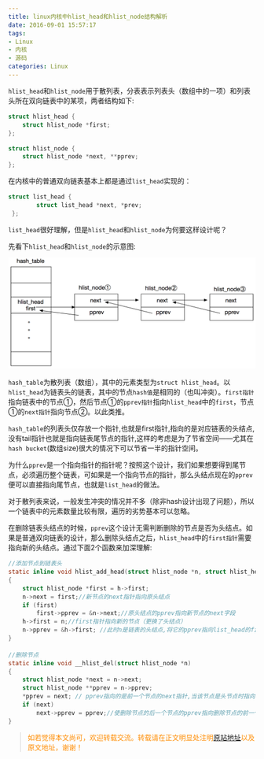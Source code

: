 ```yaml
---
title: linux内核中hlist_head和hlist_node结构解析
date: 2016-09-01 15:57:17
tags: 
- Linux
- 内核
- 源码
categories: Linux
---
```


`hlist_head`和`hlist_node`用于散列表，分表表示列表头（数组中的一项）和列表头所在双向链表中的某项，两者结构如下:

```c
struct hlist_head {
    struct hlist_node *first;
};
```

```c
struct hlist_node {
    struct hlist_node *next, **pprev;
};
```

在内核中的普通双向链表基本上都是通过`list_head`实现的：

```c
struct list_head {
        struct list_head *next, *prev;
 };
```
`list_head`很好理解，但是`hlist_head`和`hlist_node`为何要这样设计呢？

先看下`hlist_head`和`hlist_node`的示意图:

![](/images/linux/list_head-and-hlist_node-0.png)

`hash_table`为散列表（数组），其中的元素类型为`struct hlist_head`。以`hlist_head`为链表头的链表，其中的节点`hash值`是相同的（也叫冲突）。`first指针`指向链表中的节点①，然后节点①的`pprev指针`指向`hlist_head`中的`first`，节点①的`next指针`指向节点②。以此类推。

`hash_table`的列表头仅存放一个指针,也就是first指针,指向的是对应链表的头结点,没有tail指针也就是指向链表尾节点的指针,这样的考虑是为了节省空间——尤其在`hash bucket`(数组size)很大的情况下可以节省一半的指针空间。

为什么`pprev`是一个指向指针的指针呢？按照这个设计，我们如果想要得到尾节点，必须遍历整个链表，可如果是一个指向节点的指针，那么头结点现在的`pprev`便可以直接指向尾节点，也就是`list_head`的做法。

对于散列表来说，一般发生冲突的情况并不多（除非hash设计出现了问题），所以一个链表中的元素数量比较有限，遍历的劣势基本可以忽略。

在删除链表头结点的时候，`pprev`这个设计无需判断删除的节点是否为头结点。如果是普通双向链表的设计，那么删除头结点之后，`hlist_head`中的`first指针`需要指向新的头结点。通过下面2个函数来加深理解:

```c
//添加节点到链表头
static inline void hlist_add_head(struct hlist_node *n, struct hlist_head *h)
{
    struct hlist_node *first = h->first;
    n->next = first;//新节点的next指针指向原头结点
    if (first)
        first->pprev = &n->next;//原头结点的pprev指向新节点的next字段
    h->first = n;//first指针指向新的节点（更换了头结点）
    n->pprev = &h->first; //此时n是链表的头结点,将它的pprev指向list_head的first字段
}

//删除节点
static inline void __hlist_del(struct hlist_node *n)
{
    struct hlist_node *next = n->next;
    struct hlist_node **pprev = n->pprev;
    *pprev = next; // pprev指向的是前一个节点的next指针,当该节点是头节点时指向 hlist_head的first,两种情况下不论该节点是一般的节点还是头结点都可以通过这个操作删除掉所需删除的节点。
    if (next)
        next->pprev = pprev;//使删除节点的后一个节点的pprev指向删除节点的前一个节点的next字段，节点成功删除。
}
```

><font color= Darkorange>如若觉得本文尚可，欢迎转载交流。转载请在正文明显处注明[原站地址](http://vinoit.me)以及原文地址，谢谢！</font> 